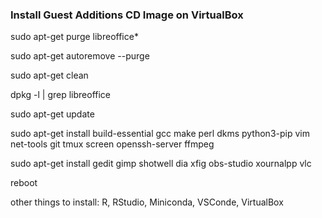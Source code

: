 ### Install Guest Additions CD Image on VirtualBox

sudo apt-get purge libreoffice*

sudo apt-get autoremove --purge

sudo apt-get clean

dpkg -l | grep libreoffice

sudo apt-get update

sudo apt-get install build-essential gcc make perl dkms python3-pip vim net-tools git tmux screen openssh-server ffmpeg

sudo apt-get install gedit gimp shotwell dia xfig obs-studio xournalpp vlc

reboot

other things to install: R, RStudio, Miniconda, VSConde, VirtualBox
